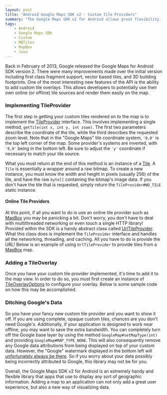 ```yaml
---
layout: post
title: "Android Google Maps SDK v2 - Custom Tile Providers"
summary: "The Google Maps SDK v2 for Android allows great flexibility. Providing custom tiles is just one of the many features available. In this inaugural guide, you will learn how you can use your own tiles with ease."
tags:
    - Android
    - Google Maps SDK
    - Custom
    - MBTiles
    - MapBox
    - Java
---
```

Back in February of 2013, Google released the Google Maps for Android SDK version 2. There were many improvements made over the initial version including first class fragment support, vector based tiles, and 3D building footprints. One of the most interesting new features of the API is the ability to add custom tile overlays. This allows developers to potentially use their own online (or offline) tile sources and render them easily on the map.

### Implementing TileProvider
The first step in getting your custom tiles rendered on to the map is to implement the [TileProvider][1] interface. This involves implementing a single method, `getTile(int x, int y, int zoom)`. The first two parameters describe the coordinate of the tile, while the third describes the requested zoom level. Note that in the "Google Maps" tile coordinate system, `'0,0'` is the top left corner of the map. Some provider's systems are inverted, with `'0,0'` being in the bottom left. Be sure to adjust the `'y'` coordinate if necessary to match your tile source.

What you must return at the end of this method is an instance of a [Tile][2]. A `Tile` is essentially a wrapper around a raw bitmap. To create a new instance, you must know the width and height in pixels (usually 256) of the tile, and have the raw `byte[]` containing the bitmap's image data. If you don't have the tile that is requested, simply return the `TileProvider#NO_TILE` static instance.

#### Online Tile Providers
At this point, if all you want to do is use an online tile provider such as [MapBox][3] you may be panicking a bit. Don't worry, you don't have to deal with multithreaded networking or even touch a single HTTP library! Provided within the SDK is a handy abstract class called [UrlTileProvider][4]. What this class does is implement the `TileProvider` interface and handles all the networking, threading, and caching. All you have to do is provide the URL! Below is an example of using `UrlTileProvider` to provide tiles from a [MapBox][3] map.

<script src="https://gist.github.com/cocoahero/f9e1553bb7f7fc121a35.js"></script>

### Adding a TileOverlay
Once you have your custom tile provider implemented, it's time to add it to the map view. In order to do so, you must first create an instance of [TileOverlayOptions][5] to configure your overlay. Below is some sample code on how this may be accomplished.

<script src="https://gist.github.com/cocoahero/5e3bd2f1abc5765711fb.js"></script>

### Ditching Google's Data
So you have your fancy new custom tile provider and you want to show it off. If you are using complete, opaque custom tiles, chances are you don't need Google's. Additionally, if your application is designed to work near offline, you may want to save the extra bandwidth. You can completely turn off the Google base layer by using the method `GoogleMap#setMapType(int)` and providing `GoogleMap#MAP_TYPE_NONE`. This will also consequently remove any Google data attributions from being displayed on top of your custom data. However, the "Google" watermark displayed in the bottom left will [unfortunately always be there][6]. So if you worry about your data possibly being incorrectly attributed to Google, this library may not be for you.

Overall, the Google Maps SDK v2 for Android is an extremely handy and flexible library that apps that use to display any sort of geographic information. Adding a map to an application can not only add a great user experience, but also a new way of visualizing data.


[1]: http://developer.android.com/reference/com/google/android/gms/maps/model/TileProvider.html "TileProvider"
[2]: http://developer.android.com/reference/com/google/android/gms/maps/model/Tile.html "Tile"
[3]: http://mapbox.com/ "MapBox"
[4]: http://developer.android.com/reference/com/google/android/gms/maps/model/UrlTileProvider.html "UrlTileProvider"
[5]: http://developer.android.com/reference/com/google/android/gms/maps/model/TileOverlayOptions.html "TileOverlayOptions"
[6]: https://code.google.com/p/gmaps-api-issues/issues/detail?id=4648